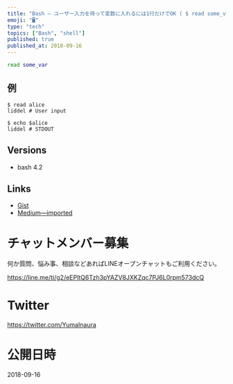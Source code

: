 ```yaml
---
title: "Bash — ユーザー入力を待って変数に入れるには1行だけでOK ( $ read some_var )"
emoji: "🖥"
type: "tech"
topics: ["Bash", "shell"]
published: true
published_at: 2018-09-16
---
```



```bash
read some_var
```


## 例


```
$ read alice
liddel # User input

$ echo $alice
liddel # STDOUT
```

## Versions

- bash 4.2

## Links

- [Gist](https://gist.github.com/YumaInaura/3955c066a8a3ffd7620fbf4380723e39)
- [Medium—imported](https://medium.com/supersonic-generation/bash-read-user-input-and-set-variable-read-some-var-it-is-just-two-keywords-c7900cfb2546)








<!-- Update From Qiita API -->

# チャットメンバー募集


何か質問、悩み事、相談などあればLINEオープンチャットもご利用ください。

https://line.me/ti/g2/eEPltQ6Tzh3pYAZV8JXKZqc7PJ6L0rpm573dcQ





# Twitter


https://twitter.com/YumaInaura


<!-- Update From Qiita API -->



# 公開日時

2018-09-16
